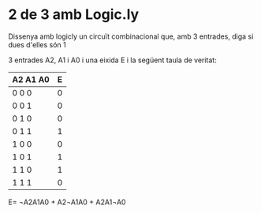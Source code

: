 # 2 de 3 amb Logic.ly
Dissenya amb logicly un circuït combinacional que, amb 3 entrades, diga si dues d'elles són 1

3 entrades A2, A1 i A0 i una eixida E i la següent taula de veritat:

A2 A1 A0 | E
---------|--
 0  0  0 | 0
 0  0  1 | 0
 0  1  0 | 0
 0  1  1 | 1
 1  0  0 | 0
 1  0  1 | 1
 1  1  0 | 1
 1  1  1 | 0

 E= ¬A2A1A0 + A2¬A1A0 + A2A1¬A0 

